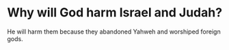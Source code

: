 # Why will God harm Israel and Judah?

He will harm them because they abandoned Yahweh and worshiped foreign gods.
